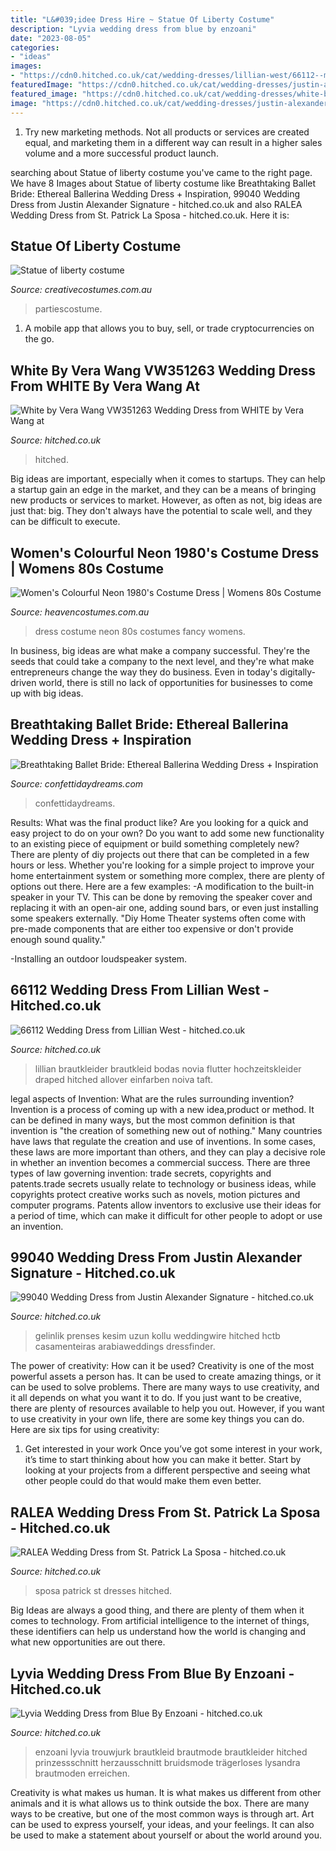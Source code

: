 ```yaml
---
title: "L&#039;idee Dress Hire ~ Statue Of Liberty Costume"
description: "Lyvia wedding dress from blue by enzoani"
date: "2023-08-05"
categories:
- "ideas"
images:
- "https://cdn0.hitched.co.uk/cat/wedding-dresses/lillian-west/66112--mfvo494931.jpg"
featuredImage: "https://cdn0.hitched.co.uk/cat/wedding-dresses/justin-alexander-signature/99040--mfvo437849.jpg"
featured_image: "https://cdn0.hitched.co.uk/cat/wedding-dresses/white-by-vera-wang-at-davids-bridal/white-by-vera-wang-vw351263--mfvo441399.jpg"
image: "https://cdn0.hitched.co.uk/cat/wedding-dresses/justin-alexander-signature/99040--mfvo437849.jpg"
---
```



1. Try new marketing methods. Not all products or services are created equal, and marketing them in a different way can result in a higher sales volume and a more successful product launch.

	

		
searching about Statue of liberty costume you've came to the right page. We have 8 Images about Statue of liberty costume like Breathtaking Ballet Bride: Ethereal Ballerina Wedding Dress + Inspiration, 99040 Wedding Dress from Justin Alexander Signature - hitched.co.uk and also RALEA Wedding Dress from St. Patrick La Sposa - hitched.co.uk. Here it is:
		
    
## Statue Of Liberty Costume

<img loading=lazy src="https://www.creativecostumes.com.au/wp-content/uploads/2014/07/RWP_159_web-510x680.jpg" onerror="this.onerror=null;this.src='https://tse2.mm.bing.net/th?id=OIP.0XF48fbeB9gEtbq2gXpVrgHaJ4&amp;pid=15.1';" alt="Statue of liberty costume">

_Source: creativecostumes.com.au_

>partiescostume. 

	

1. A mobile app that allows you to buy, sell, or trade cryptocurrencies on the go.

    
## White By Vera Wang VW351263 Wedding Dress From WHITE By Vera Wang At

<img loading=lazy src="https://cdn0.hitched.co.uk/cat/wedding-dresses/white-by-vera-wang-at-davids-bridal/white-by-vera-wang-vw351263--mfvo441399.jpg" onerror="this.onerror=null;this.src='https://tse4.mm.bing.net/th?id=OIP.OPKZm4ohBH4GHy46hOCDAQHaLH&amp;pid=15.1';" alt="White by Vera Wang VW351263 Wedding Dress from WHITE by Vera Wang at">

_Source: hitched.co.uk_

>hitched. 

	

Big ideas are important, especially when it comes to startups. They can help a startup gain an edge in the market, and they can be a means of bringing new products or services to market. However, as often as not, big ideas are just that: big. They don't always have the potential to scale well, and they can be difficult to execute.

    
## Women&#039;s Colourful Neon 1980&#039;s Costume Dress | Womens 80s Costume

<img loading=lazy src="https://www.heavencostumes.com.au/media/catalog/product/cache/87e1f69bc93e13dd75c69321dae7010a/i/n/int-lu138-women-s-1980-s-neon-pink-green-and-black-fancy-dress-costume-main-image-1200.jpg" onerror="this.onerror=null;this.src='https://tse2.mm.bing.net/th?id=OIP.jAHcqQBrPYv8VUWaUvzgWgHaJ4&amp;pid=15.1';" alt="Women&#039;s Colourful Neon 1980&#039;s Costume Dress | Womens 80s Costume">

_Source: heavencostumes.com.au_

>dress costume neon 80s costumes fancy womens. 

	

In business, big ideas are what make a company successful. They're the seeds that could take a company to the next level, and they're what make entrepreneurs change the way they do business. Even in today's digitally-driven world, there is still no lack of opportunities for businesses to come up with big ideas.

    
## Breathtaking Ballet Bride: Ethereal Ballerina Wedding Dress + Inspiration

<img loading=lazy src="https://confettidaydreams.com/wp-content/uploads/2017/02/Ballerina-Wedding-Dress-7-324x486@2x.jpg" onerror="this.onerror=null;this.src='https://tse4.mm.bing.net/th?id=OIP.2U4-YIIwZVxw0c3VV7M89gHaLH&amp;pid=15.1';" alt="Breathtaking Ballet Bride: Ethereal Ballerina Wedding Dress + Inspiration">

_Source: confettidaydreams.com_

>confettidaydreams. 

	

Results: What was the final product like?
Are you looking for a quick and easy project to do on your own? Do you want to add some new functionality to an existing piece of equipment or build something completely new? There are plenty of diy projects out there that can be completed in a few hours or less. Whether you're looking for a simple project to improve your home entertainment system or something more complex, there are plenty of options out there. Here are a few examples: 
-A modification to the built-in speaker in your TV. This can be done by removing the speaker cover and replacing it with an open-air one, adding sound bars, or even just installing some speakers externally.
"Diy Home Theater systems often come with pre-made components that are either too expensive or don't provide enough sound quality."

-Installing an outdoor loudspeaker system.

    
## 66112 Wedding Dress From Lillian West - Hitched.co.uk

<img loading=lazy src="https://cdn0.hitched.co.uk/cat/wedding-dresses/lillian-west/66112--mfvo494931.jpg" onerror="this.onerror=null;this.src='https://tse1.mm.bing.net/th?id=OIP.s_kRHXWtendPCyBoHzwoxwHaLH&amp;pid=15.1';" alt="66112 Wedding Dress from Lillian West - hitched.co.uk">

_Source: hitched.co.uk_

>lillian brautkleider brautkleid bodas novia flutter hochzeitskleider draped hitched allover einfarben noiva taft. 

	

legal aspects of Invention: What are the rules surrounding invention?
Invention is a process of coming up with a new idea,product or method. It can be defined in many ways, but the most common definition is that invention is "the creation of something new out of nothing." Many countries have laws that regulate the creation and use of inventions. In some cases, these laws are more important than others, and they can play a decisive role in whether an invention becomes a commercial success.
There are three types of law governing invention: trade secrets, copyrights and patents.trade secrets usually relate to technology or business ideas, while copyrights protect creative works such as novels, motion pictures and computer programs. Patents allow inventors to exclusive use their ideas for a period of time, which can make it difficult for other people to adopt or use an invention.

    
## 99040 Wedding Dress From Justin Alexander Signature - Hitched.co.uk

<img loading=lazy src="https://cdn0.hitched.co.uk/cat/wedding-dresses/justin-alexander-signature/99040--mfvo437849.jpg" onerror="this.onerror=null;this.src='https://tse2.mm.bing.net/th?id=OIP.BJx0ezd9pQGV2akvlnkF_QHaLH&amp;pid=15.1';" alt="99040 Wedding Dress from Justin Alexander Signature - hitched.co.uk">

_Source: hitched.co.uk_

>gelinlik prenses kesim uzun kollu weddingwire hitched hctb casamenteiras arabiaweddings dressfinder. 

	

The power of creativity: How can it be used?
Creativity is one of the most powerful assets a person has. It can be used to create amazing things, or it can be used to solve problems. There are many ways to use creativity, and it all depends on what you want it to do. If you just want to be creative, there are plenty of resources available to help you out. However, if you want to use creativity in your own life, there are some key things you can do. Here are six tips for using creativity: 
1. Get interested in your work
Once you’ve got some interest in your work, it’s time to start thinking about how you can make it better. Start by looking at your projects from a different perspective and seeing what other people could do that would make them even better.

    
## RALEA Wedding Dress From St. Patrick La Sposa - Hitched.co.uk

<img loading=lazy src="https://cdn0.hitched.co.uk/cat/wedding-dresses/st-patrick-la-sposa/ralea--mfvo474799.jpg" onerror="this.onerror=null;this.src='https://tse4.mm.bing.net/th?id=OIP.rbRn4PwwHaQNXaFHnLzlXAHaKe&amp;pid=15.1';" alt="RALEA Wedding Dress from St. Patrick La Sposa - hitched.co.uk">

_Source: hitched.co.uk_

>sposa patrick st dresses hitched. 

	

Big Ideas are always a good thing, and there are plenty of them when it comes to technology. From artificial intelligence to the internet of things, these identifiers can help us understand how the world is changing and what new opportunities are out there.

    
## Lyvia Wedding Dress From Blue By Enzoani - Hitched.co.uk

<img loading=lazy src="https://cdn0.hitched.co.uk/cat/wedding-dresses/blue-by-enzoani/lyvia--mfvo436453.jpg" onerror="this.onerror=null;this.src='https://tse2.mm.bing.net/th?id=OIP.hrxRIHhAy0j1KUIO8APWFgHaLH&amp;pid=15.1';" alt="Lyvia Wedding Dress from Blue By Enzoani - hitched.co.uk">

_Source: hitched.co.uk_

>enzoani lyvia trouwjurk brautkleid brautmode brautkleider hitched prinzessschnitt herzausschnitt bruidsmode trägerloses lysandra brautmoden erreichen. 

	

Creativity is what makes us human. It is what makes us different from other animals and it is what allows us to think outside the box. There are many ways to be creative, but one of the most common ways is through art. Art can be used to express yourself, your ideas, and your feelings. It can also be used to make a statement about yourself or about the world around you.

